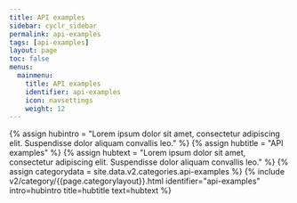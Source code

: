 ```yaml
---
title: API examples
sidebar: cyclr_sidebar
permalink: api-examples
tags: [api-examples]
layout: page
toc: false
menus:
  mainmenu:
    title: API examples
    identifier: api-examples
    icon: navsettings
    weight: 12
---
```

{% assign hubintro = "Lorem ipsum dolor sit amet, consectetur adipiscing elit. Suspendisse dolor aliquam convallis leo." %}
{% assign hubtitle = "API examples" %}
{% assign hubtext = "Lorem ipsum dolor sit amet, consectetur adipiscing elit. Suspendisse dolor aliquam convallis leo." %}
{% assign categorydata = site.data.v2.categories.api-examples %}
{% include v2/category/{{page.categorylayout}}.html identifier="api-examples" intro=hubintro title=hubtitle text=hubtext %}
